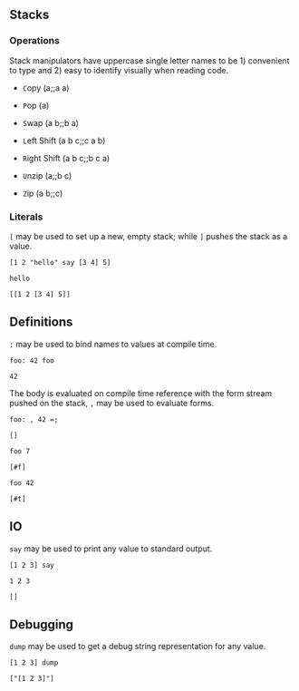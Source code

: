 ## Stacks

### Operations
Stack manipulators have uppercase single letter names to be 1) convenient to type and 2) easy to identify visually when reading code.

- `C`opy (a;;a a)
- `P`op (a)
- `S`wap (a b;;b a)

- `L`eft Shift (a b c;;c a b)
- `R`ight Shift (a b c;;b c a)

- `U`nzip (a;;b c)
- `Z`ip (a b;;c)

### Literals
`[` may be used to set up a new, empty stack; while `]` pushes the stack as a value.

```
[1 2 "hello" say [3 4] 5]
```
```
hello
```
`[[1 2 [3 4] 5]]`

## Definitions
`:` may be used to bind names to values at compile time. 

```
foo: 42 foo
```
`42`

The body is evaluated on compile time reference with the form stream pushed on the stack, `,` may be used to evaluate forms.

```
foo: , 42 =;
```
`[]`

```
foo 7
```
`[#f]`

```
foo 42
```
`[#t]`



## IO
`say` may be used to print any value to standard output.

```
[1 2 3] say
```
```
1 2 3
```
`[]`

## Debugging
`dump` may be used to get a debug string representation for any value.

```
[1 2 3] dump
```
`["[1 2 3]"]`